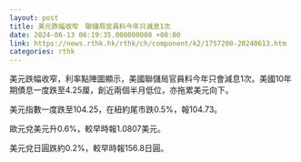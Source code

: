 ```yaml
---
layout: post
title: 美元跌幅收窄　聯儲局官員料今年只減息1次
date: 2024-06-13 06:19:35.000000000 +08:00
link: https://news.rthk.hk/rthk/ch/component/k2/1757200-20240613.htm
categories: rthk
---
```


美元跌幅收窄，利率點陣圖顯示，美國聯儲局官員料今年只會減息1次。美國10年期債息一度跌至4.25厘，創近兩個半月低位，亦拖累美元向下。

美元指數一度跌至104.25，在紐約尾市跌0.5%，報104.73。

歐元兌美元升0.6%，較早時報1.0807美元。

美元兌日圓跌約0.2%，較早時報156.8日圓。
